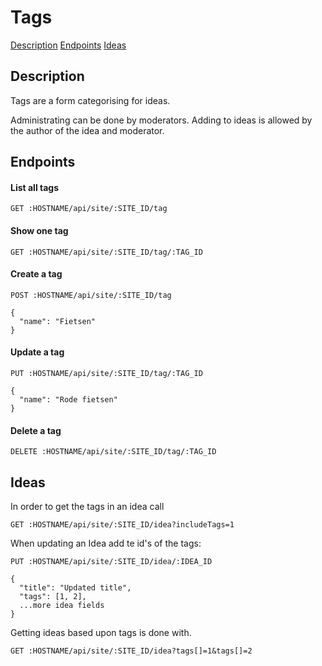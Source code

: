 # Tags

[Description](#description)
[Endpoints](#endpoints)
[Ideas](#ideas)

## Description

Tags are a form categorising for ideas.

Administrating can be done by moderators. Adding to ideas is allowed by the author of the idea and moderator. 

## Endpoints

#### List all tags
```
GET :HOSTNAME/api/site/:SITE_ID/tag
```

#### Show one tag
```
GET :HOSTNAME/api/site/:SITE_ID/tag/:TAG_ID
```

#### Create a tag
```
POST :HOSTNAME/api/site/:SITE_ID/tag

{
  "name": "Fietsen"
}
```

#### Update a tag
```
PUT :HOSTNAME/api/site/:SITE_ID/tag/:TAG_ID

{
  "name": "Rode fietsen"
}
```

#### Delete a tag
```
DELETE :HOSTNAME/api/site/:SITE_ID/tag/:TAG_ID
```



## Ideas

In order to get the tags in an idea call
```
GET :HOSTNAME/api/site/:SITE_ID/idea?includeTags=1
```
When updating an Idea add te id's of the tags:

```
PUT :HOSTNAME/api/site/:SITE_ID/idea/:IDEA_ID

{
  "title": "Updated title",
  "tags": [1, 2],
  ...more idea fields
}

```

Getting ideas based upon tags is done with.

```
GET :HOSTNAME/api/site/:SITE_ID/idea?tags[]=1&tags[]=2
```

